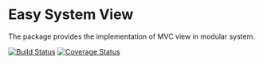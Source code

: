 Easy System View
================
The package provides the implementation of MVC view in modular system.

[![Build Status](https://travis-ci.org/easy-system/es-view.svg?branch=master)](https://travis-ci.org/easy-system/es-view)
[![Coverage Status](https://coveralls.io/repos/github/easy-system/es-view/badge.svg?branch=master)](https://coveralls.io/github/easy-system/es-view?branch=master)
